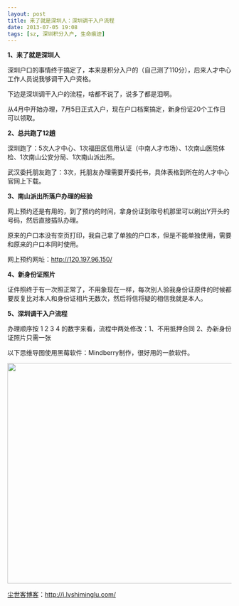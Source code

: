 ```yaml
---
layout: post
title: 来了就是深圳人：深圳调干入户流程
date: 2013-07-05 19:08
tags: [sz, 深圳积分入户, 生命痕迹]
---
```

<strong>1、来了就是深圳人</strong>

深圳户口的事情终于搞定了，本来是积分入户的（自己测了110分），后来人才中心工作人员说我够调干入户资格。

下边是深圳调干入户的流程，啥都不说了，说多了都是泪啊。

从4月中开始办理，7月5日正式入户，现在户口档案搞定，新身份证20个工作日可以领取。

<strong>2、总共跑了12趟</strong>

深圳跑了：5次人才中心、1次福田区信用认证（中南人才市场）、1次南山医院体检、1次南山公安分局、1次南山派出所。

武汉委托朋友跑了：3次，托朋友办理需要开委托书，具体表格到所在的人才中心官网上下载。

<strong>3、南山派出所落户办理的经验</strong>

网上预约还是有用的，到了预约的时间，拿身份证到取号机那里可以刷出Y开头的号码，然后直接插队办理。

原来的户口本没有空页打印，我自己拿了单独的户口本，但是不能单独使用，需要和原来的户口本同时使用。

网上预约网址：<a href="http://120.197.96.150/" target="_blank">http://120.197.96.150/</a>

<strong>4、新身份证照片</strong>

证件照终于有一次照正常了，不用象现在一样，每次别人验我身份证原件的时候都要反复比对本人和身份证相片无数次，然后将信将疑的相信我就是本人。

<strong>5、深圳调干入户流程</strong>

办理顺序按 1 2 3 4 的数字来看，流程中两处修改：1、不用抵押合同 2、办新身份证照片只需一张

以下思维导图使用黑莓软件：Mindberry制作，很好用的一款软件。

<img class="alignleft" alt="" src="http://s2.homezz.com/201307/1170/37923_o.jpg" width="701" height="496" />

<a href="http://i.lvshiminglu.com/">尘世客博客</a>：<a href="http://i.lvshiminglu.com/">http://i.lvshiminglu.com/</a>

